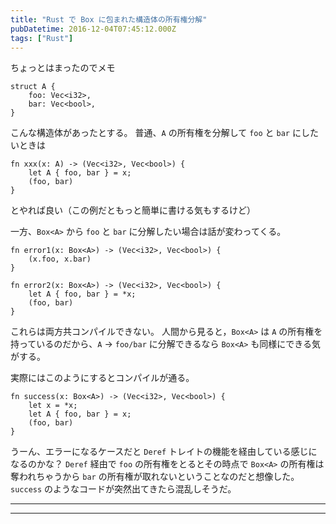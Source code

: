 ```yaml
---
title: "Rust で Box に包まれた構造体の所有権分解"
pubDatetime: 2016-12-04T07:45:12.000Z
tags: ["Rust"]
---
```


ちょっとはまったのでメモ

```
struct A {
    foo: Vec<i32>,
    bar: Vec<bool>,
}

```

こんな構造体があったとする。
普通、`A` の所有権を分解して `foo` と `bar` にしたいときは

```
fn xxx(x: A) -> (Vec<i32>, Vec<bool>) {
    let A { foo, bar } = x;
    (foo, bar)
}

```

とやれば良い（この例だともっと簡単に書ける気もするけど）

一方、`Box<A>` から `foo` と `bar` に分解したい場合は話が変わってくる。

```
fn error1(x: Box<A>) -> (Vec<i32>, Vec<bool>) {
    (x.foo, x.bar)
}

fn error2(x: Box<A>) -> (Vec<i32>, Vec<bool>) {
    let A { foo, bar } = *x;
    (foo, bar)
}
```

これらは両方共コンパイルできない。
人間から見ると，`Box<A>` は `A` の所有権を持っているのだから、`A` -> `foo/bar` に分解できるなら `Box<A>` も同様にできる気がする。

実際にはこのようにするとコンパイルが通る。

```
fn success(x: Box<A>) -> (Vec<i32>, Vec<bool>) {
    let x = *x;
    let A { foo, bar } = x;
    (foo, bar)
}
```

うーん、エラーになるケースだと `Deref` トレイトの機能を経由している感じになるのかな？
`Deref` 経由で `foo` の所有権をとるとその時点で `Box<A>` の所有権は奪われちゃうから `bar` の所有権が取れないということなのだと想像した。
`success` のようなコードが突然出てきたら混乱しそうだ。

---

---
